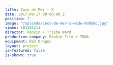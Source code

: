 ```yaml
---
title: Coco de Mer — X
date: 2017-09-17 00:00:00 Z
position: 7
image: "/uploads/coco-de-mer-x-wide-9d05dc.jpg"
vimeo: 183101211
director: Rankin + Trisha Ward
production-company: Rankin Film + TBWA
equipment: RED Dragon
layout: project
is-featured: false
is-shown: true
---
```


